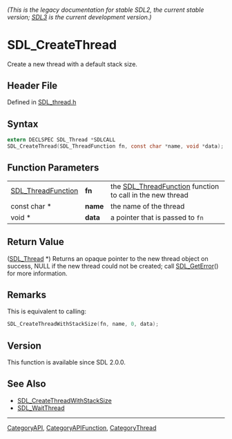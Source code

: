 ###### (This is the legacy documentation for stable SDL2, the current stable version; [SDL3](https://wiki.libsdl.org/SDL3/) is the current development version.)
# SDL_CreateThread

Create a new thread with a default stack size.

## Header File

Defined in [SDL_thread.h](https://github.com/libsdl-org/SDL/blob/SDL2/include/SDL_thread.h)

## Syntax

```c
extern DECLSPEC SDL_Thread *SDLCALL
SDL_CreateThread(SDL_ThreadFunction fn, const char *name, void *data);
```

## Function Parameters

|                                          |          |                                                                                 |
| ---------------------------------------- | -------- | ------------------------------------------------------------------------------- |
| [SDL_ThreadFunction](SDL_ThreadFunction) | **fn**   | the [SDL_ThreadFunction](SDL_ThreadFunction) function to call in the new thread |
| const char *                             | **name** | the name of the thread                                                          |
| void *                                   | **data** | a pointer that is passed to `fn`                                                |

## Return Value

([SDL_Thread](SDL_Thread) *) Returns an opaque pointer to the new thread
object on success, NULL if the new thread could not be created; call
[SDL_GetError](SDL_GetError)() for more information.

## Remarks

This is equivalent to calling:

```c
SDL_CreateThreadWithStackSize(fn, name, 0, data);
```

## Version

This function is available since SDL 2.0.0.

## See Also

- [SDL_CreateThreadWithStackSize](SDL_CreateThreadWithStackSize)
- [SDL_WaitThread](SDL_WaitThread)

----
[CategoryAPI](CategoryAPI), [CategoryAPIFunction](CategoryAPIFunction), [CategoryThread](CategoryThread)

